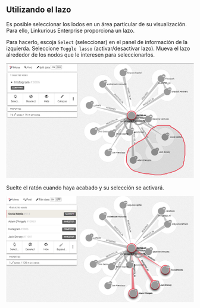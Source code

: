 ## Utilizando el lazo

Es posible seleccionar los lodos en un área particular de su visualización. Para ello, Linkurious Enterprise proporciona un lazo.

Para hacerlo, escoja ```Select``` (seleccionar) en el panel de información de la izquierda. 
Seleccione ```Toggle lasso``` (activar/desactivar lazo).
Mueva el lazo alrededor de los nodos que le interesen para seleccionarlos.

![](../../en/manipulate/Lasso.png)

Suelte el ratón cuando haya acabado y su selección se activará.

![](../../en/manipulate/LassoResult.png)
